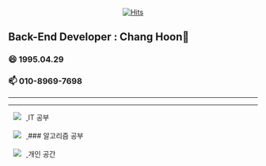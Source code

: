   <div align=center>
	
  [![Hits](https://hits.seeyoufarm.com/api/count/incr/badge.svg?url=https%3A%2F%2Fgithub.com%2Fzzsza)](https://hits.seeyoufarm.com) 
	
  </div>
  
  ## Back-End Developer : Chang Hoon👋
  
  ### 😄 1995.04.29
  ### 📫 010-8969-7698
  <hr><hr>
 
 <a href="https://blog.naver.com/dhckdgns3/">
    <img
        src="http://img.shields.io/badge/-Naver blog-black?style=flat&logo=Naver&link=https://blog.naver.com/dhckdgns3/"
        style="height : auto; margin-left : 10px; margin-right : 10px;"/>
</a> IT 공부 
<br>
<br>

<a href="https://www.notion.so/lovelyoch/">
    <img
        src="http://img.shields.io/badge/-Notion-black?style=flat&logo=Notion&link=https://www.notion.so/lovelyoch/"
        style="height : auto; margin-left : 10px; margin-right : 10px;"/>
</a>     
### 알고리즘 공부

<br>
<br>

<a href="https://instagram.com/dhckdgns">
    <img
        src="http://img.shields.io/badge/-Instagram-black?style=flat&logo=Instagram&link=https://instagram.com/alpox.dev/"
        style="height : auto; margin-left : 10px; margin-right : 10px;"/>
</a> 개인 공간



<!--
**ohchanghoon/ohchanghoon** is a ✨ _special_ ✨ repository because its `README.md` (this file) appears on your GitHub profile.

Here are some ideas to get you started:

- 🔭 I’m currently working on ...
- 🌱 I’m currently learning ...
- 👯 I’m looking to collaborate on ...
- 🤔 I’m looking for help with ...
- 💬 Ask me about ...
- 📫 How to reach me: ...
- 😄 Pronouns: ...
- ⚡ Fun fact: ...
-->
